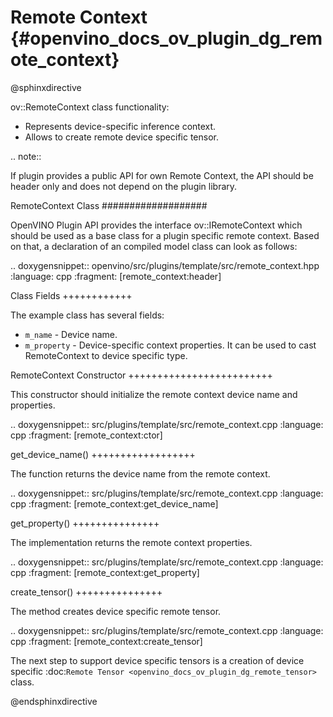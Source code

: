 # Remote Context {#openvino_docs_ov_plugin_dg_remote_context}

@sphinxdirective

ov::RemoteContext class functionality:

* Represents device-specific inference context.
* Allows to create remote device specific tensor.

.. note::  

   If plugin provides a public API for own Remote Context, the API should be header only and does not depend on the plugin library.


RemoteContext Class
###################

OpenVINO Plugin API provides the interface ov::IRemoteContext which should be used as a base class for a plugin specific remote context. Based on that, a declaration of an compiled model class can look as follows: 

.. doxygensnippet:: openvino/src/plugins/template/src/remote_context.hpp
   :language: cpp
   :fragment: [remote_context:header]

Class Fields
++++++++++++

The example class has several fields:

* ``m_name`` - Device name.
* ``m_property`` - Device-specific context properties. It can be used to cast RemoteContext to device specific type.

RemoteContext Constructor
+++++++++++++++++++++++++

This constructor should initialize the remote context device name and properties.

.. doxygensnippet:: src/plugins/template/src/remote_context.cpp
   :language: cpp
   :fragment: [remote_context:ctor]

get_device_name()
++++++++++++++++++

The function returns the device name from the remote context.

.. doxygensnippet:: src/plugins/template/src/remote_context.cpp
   :language: cpp
   :fragment: [remote_context:get_device_name]

get_property()
+++++++++++++++

The implementation returns the remote context properties.

.. doxygensnippet:: src/plugins/template/src/remote_context.cpp
   :language: cpp
   :fragment: [remote_context:get_property]

create_tensor()
+++++++++++++++

The method creates device specific remote tensor.

.. doxygensnippet:: src/plugins/template/src/remote_context.cpp
   :language: cpp
   :fragment: [remote_context:create_tensor]

The next step to support device specific tensors is a creation of device specific :doc:`Remote Tensor <openvino_docs_ov_plugin_dg_remote_tensor>` class.

@endsphinxdirective

